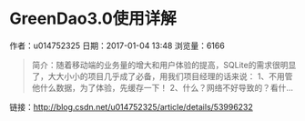# GreenDao3.0使用详解
作者：u014752325
日期：2017-01-04 13:48
浏览量：6166
> 简介：随着移动端的业务量的增大和用户体验的提高，SQLite的需求很明显了，大大小小的项目几乎成了必备，用我们项目经理的话来说：
1、不用管他什么数据，为了体验，先缓存一下！
2、什么？网络不好导致的？看什...

 链接：http://blog.csdn.net/u014752325/article/details/53996232
